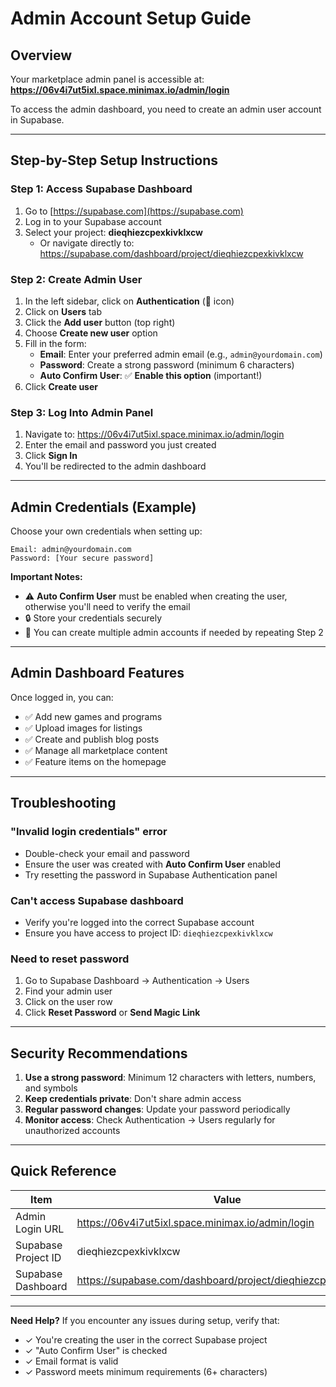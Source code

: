 # Admin Account Setup Guide

## Overview
Your marketplace admin panel is accessible at: **https://06v4i7ut5ixl.space.minimax.io/admin/login**

To access the admin dashboard, you need to create an admin user account in Supabase.

---

## Step-by-Step Setup Instructions

### Step 1: Access Supabase Dashboard
1. Go to [https://supabase.com](https://supabase.com)
2. Log in to your Supabase account
3. Select your project: **dieqhiezcpexkivklxcw**
   - Or navigate directly to: https://supabase.com/dashboard/project/dieqhiezcpexkivklxcw

### Step 2: Create Admin User
1. In the left sidebar, click on **Authentication** (🔐 icon)
2. Click on **Users** tab
3. Click the **Add user** button (top right)
4. Choose **Create new user** option
5. Fill in the form:
   - **Email**: Enter your preferred admin email (e.g., `admin@yourdomain.com`)
   - **Password**: Create a strong password (minimum 6 characters)
   - **Auto Confirm User**: ✅ **Enable this option** (important!)
6. Click **Create user**

### Step 3: Log Into Admin Panel
1. Navigate to: https://06v4i7ut5ixl.space.minimax.io/admin/login
2. Enter the email and password you just created
3. Click **Sign In**
4. You'll be redirected to the admin dashboard

---

## Admin Credentials (Example)

Choose your own credentials when setting up:

```
Email: admin@yourdomain.com
Password: [Your secure password]
```

**Important Notes:**
- ⚠️ **Auto Confirm User** must be enabled when creating the user, otherwise you'll need to verify the email
- 🔒 Store your credentials securely
- 🔑 You can create multiple admin accounts if needed by repeating Step 2

---

## Admin Dashboard Features

Once logged in, you can:
- ✅ Add new games and programs
- ✅ Upload images for listings
- ✅ Create and publish blog posts
- ✅ Manage all marketplace content
- ✅ Feature items on the homepage

---

## Troubleshooting

### "Invalid login credentials" error
- Double-check your email and password
- Ensure the user was created with **Auto Confirm User** enabled
- Try resetting the password in Supabase Authentication panel

### Can't access Supabase dashboard
- Verify you're logged into the correct Supabase account
- Ensure you have access to project ID: `dieqhiezcpexkivklxcw`

### Need to reset password
1. Go to Supabase Dashboard → Authentication → Users
2. Find your admin user
3. Click on the user row
4. Click **Reset Password** or **Send Magic Link**

---

## Security Recommendations

1. **Use a strong password**: Minimum 12 characters with letters, numbers, and symbols
2. **Keep credentials private**: Don't share admin access
3. **Regular password changes**: Update your password periodically
4. **Monitor access**: Check Authentication → Users regularly for unauthorized accounts

---

## Quick Reference

| Item | Value |
|------|-------|
| Admin Login URL | https://06v4i7ut5ixl.space.minimax.io/admin/login |
| Supabase Project ID | dieqhiezcpexkivklxcw |
| Supabase Dashboard | https://supabase.com/dashboard/project/dieqhiezcpexkivklxcw |

---

**Need Help?** If you encounter any issues during setup, verify that:
- ✓ You're creating the user in the correct Supabase project
- ✓ "Auto Confirm User" is checked
- ✓ Email format is valid
- ✓ Password meets minimum requirements (6+ characters)
